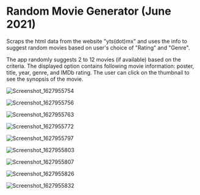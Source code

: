 # Random Movie Generator (June 2021)

Scraps the html data from the website "yts(dot)mx" and uses the info to suggest random movies based on user's choice of "Rating" and "Genre". 

The app randomly suggests 2 to 12 movies (if available) based on the criteria. The displayed option contains following movie information: poster, title, year, genre, and IMDb rating. The user can click on the thumbnail to see the synopsis of the movie.


![Screenshot_1627955754](https://user-images.githubusercontent.com/85941980/127945666-7cbede95-9252-4a65-8c82-6d882f5ba71a.png)

![Screenshot_1627955756](https://user-images.githubusercontent.com/85941980/127945671-6baf245f-ed89-43d6-a212-19337ef7ebbf.png)

![Screenshot_1627955763](https://user-images.githubusercontent.com/85941980/127945677-a5e13595-7906-46ae-b74c-7ca3cc0c8dae.png)

![Screenshot_1627955772](https://user-images.githubusercontent.com/85941980/127945686-ac5f51f7-b32c-4136-9b5b-3ebccf42548e.png)

![Screenshot_1627955797](https://user-images.githubusercontent.com/85941980/127945693-07a0baf5-c53e-4dae-b237-af1a6da4c599.png)

![Screenshot_1627955803](https://user-images.githubusercontent.com/85941980/127945707-344a5bf3-ab95-4a9e-ab6a-b990e9bca8c4.png)

![Screenshot_1627955807](https://user-images.githubusercontent.com/85941980/127945711-2019038b-6b8c-4267-9e9b-149874bbb0cb.png)

![Screenshot_1627955826](https://user-images.githubusercontent.com/85941980/127945727-fb9e255c-cc07-4265-9bfe-48976301d882.png)


![Screenshot_1627955832](https://user-images.githubusercontent.com/85941980/127945718-06943f6a-75b3-4117-a2c6-2fdbac291876.png)

